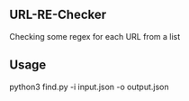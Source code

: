## URL-RE-Checker
Checking some regex for each URL from a list

## Usage
python3 find.py -i input.json -o output.json
